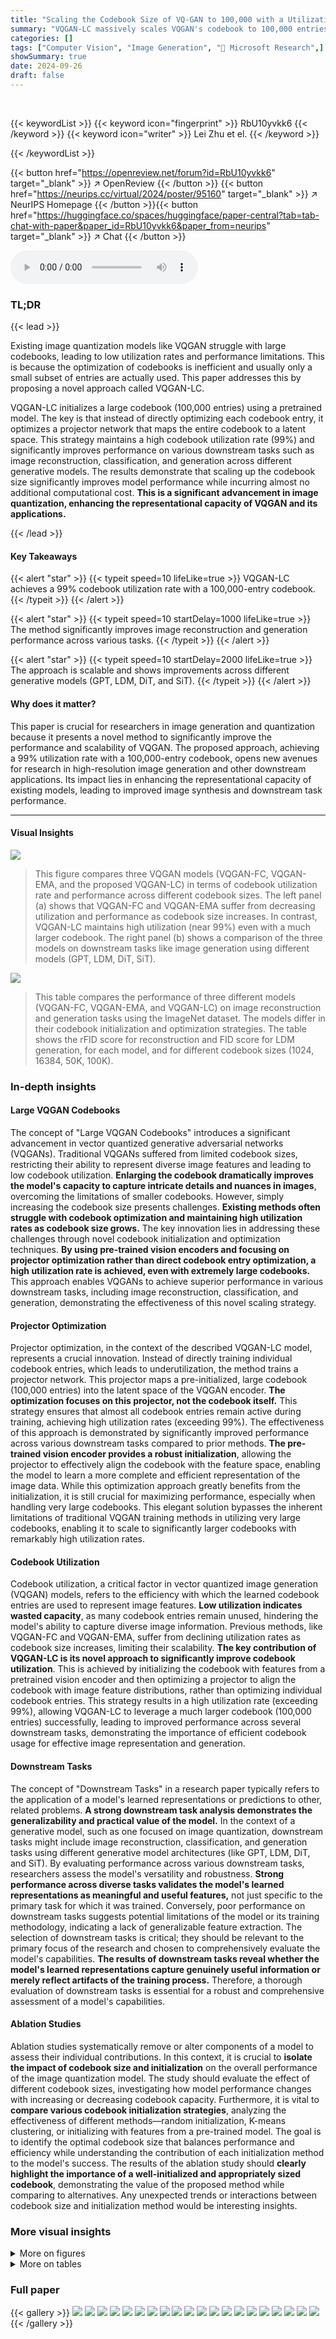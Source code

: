 ```yaml
---
title: "Scaling the Codebook Size of VQ-GAN to 100,000 with a Utilization Rate of 99%"
summary: "VQGAN-LC massively scales VQGAN's codebook to 100,000 entries while maintaining a 99% utilization rate, significantly boosting image generation and downstream task performance."
categories: []
tags: ["Computer Vision", "Image Generation", "🏢 Microsoft Research",]
showSummary: true
date: 2024-09-26
draft: false
---
```


<br>

{{< keywordList >}}
{{< keyword icon="fingerprint" >}} RbU10yvkk6 {{< /keyword >}}
{{< keyword icon="writer" >}} Lei Zhu et el. {{< /keyword >}}
 
{{< /keywordList >}}

{{< button href="https://openreview.net/forum?id=RbU10yvkk6" target="_blank" >}}
↗ OpenReview
{{< /button >}}
{{< button href="https://neurips.cc/virtual/2024/poster/95160" target="_blank" >}}
↗ NeurIPS Homepage
{{< /button >}}{{< button href="https://huggingface.co/spaces/huggingface/paper-central?tab=tab-chat-with-paper&paper_id=RbU10yvkk6&paper_from=neurips" target="_blank" >}}
↗ Chat
{{< /button >}}



<audio controls>
    <source src="https://ai-paper-reviewer.com/RbU10yvkk6/podcast.wav" type="audio/wav">
    Your browser does not support the audio element.
</audio>


### TL;DR


{{< lead >}}

Existing image quantization models like VQGAN struggle with large codebooks, leading to low utilization rates and performance limitations.  This is because the optimization of codebooks is inefficient and usually only a small subset of entries are actually used.  This paper addresses this by proposing a novel approach called VQGAN-LC.



VQGAN-LC initializes a large codebook (100,000 entries) using a pretrained model. The key is that instead of directly optimizing each codebook entry, it optimizes a projector network that maps the entire codebook to a latent space. This strategy maintains a high codebook utilization rate (99%) and significantly improves performance on various downstream tasks such as image reconstruction, classification, and generation across different generative models. The results demonstrate that scaling up the codebook size significantly improves model performance while incurring almost no additional computational cost.  **This is a significant advancement in image quantization, enhancing the representational capacity of VQGAN and its applications.**

{{< /lead >}}


#### Key Takeaways

{{< alert "star" >}}
{{< typeit speed=10 lifeLike=true >}} VQGAN-LC achieves a 99% codebook utilization rate with a 100,000-entry codebook. {{< /typeit >}}
{{< /alert >}}

{{< alert "star" >}}
{{< typeit speed=10 startDelay=1000 lifeLike=true >}} The method significantly improves image reconstruction and generation performance across various tasks. {{< /typeit >}}
{{< /alert >}}

{{< alert "star" >}}
{{< typeit speed=10 startDelay=2000 lifeLike=true >}} The approach is scalable and shows improvements across different generative models (GPT, LDM, DiT, and SiT). {{< /typeit >}}
{{< /alert >}}

#### Why does it matter?
This paper is crucial for researchers in image generation and quantization because it presents a novel method to significantly improve the performance and scalability of VQGAN. The proposed approach, achieving a 99% utilization rate with a 100,000-entry codebook, opens new avenues for research in high-resolution image generation and other downstream applications. Its impact lies in enhancing the representational capacity of existing models, leading to improved image synthesis and downstream task performance.

------
#### Visual Insights



![](https://ai-paper-reviewer.com/RbU10yvkk6/figures_0_1.jpg)

> This figure compares three VQGAN models (VQGAN-FC, VQGAN-EMA, and the proposed VQGAN-LC) in terms of codebook utilization rate and performance across different codebook sizes.  The left panel (a) shows that VQGAN-FC and VQGAN-EMA suffer from decreasing utilization and performance as codebook size increases. In contrast, VQGAN-LC maintains high utilization (near 99%) even with a much larger codebook. The right panel (b) shows a comparison of the three models on downstream tasks like image generation using different models (GPT, LDM, DiT, SiT).





![](https://ai-paper-reviewer.com/RbU10yvkk6/tables_1_1.jpg)

> This table compares the performance of three different models (VQGAN-FC, VQGAN-EMA, and VQGAN-LC) on image reconstruction and generation tasks using the ImageNet dataset.  The models differ in their codebook initialization and optimization strategies. The table shows the rFID score for reconstruction and FID score for LDM generation, for each model, and for different codebook sizes (1024, 16384, 50K, 100K).





### In-depth insights


#### Large VQGAN Codebooks
The concept of "Large VQGAN Codebooks" introduces a significant advancement in vector quantized generative adversarial networks (VQGANs).  Traditional VQGANs suffered from limited codebook sizes, restricting their ability to represent diverse image features and leading to low codebook utilization.  **Enlarging the codebook dramatically improves the model's capacity to capture intricate details and nuances in images**, overcoming the limitations of smaller codebooks.  However, simply increasing the codebook size presents challenges.  **Existing methods often struggle with codebook optimization and maintaining high utilization rates as codebook size grows.**  The key innovation lies in addressing these challenges through novel codebook initialization and optimization techniques. **By using pre-trained vision encoders and focusing on projector optimization rather than direct codebook entry optimization, a high utilization rate is achieved, even with extremely large codebooks.**  This approach enables VQGANs to achieve superior performance in various downstream tasks, including image reconstruction, classification, and generation, demonstrating the effectiveness of this novel scaling strategy.

#### Projector Optimization
Projector optimization, in the context of the described VQGAN-LC model, represents a crucial innovation.  Instead of directly training individual codebook entries, which leads to underutilization, the method trains a projector network. This projector maps a pre-initialized, large codebook (100,000 entries) into the latent space of the VQGAN encoder.  **The optimization focuses on this projector, not the codebook itself.** This strategy ensures that almost all codebook entries remain active during training, achieving high utilization rates (exceeding 99%).  The effectiveness of this approach is demonstrated by significantly improved performance across various downstream tasks compared to prior methods.  **The pre-trained vision encoder provides a robust initialization**, allowing the projector to effectively align the codebook with the feature space, enabling the model to learn a more complete and efficient representation of the image data.  While this optimization approach greatly benefits from the initialization, it is still crucial for maximizing performance, especially when handling very large codebooks.  This elegant solution bypasses the inherent limitations of traditional VQGAN training methods in utilizing very large codebooks, enabling it to scale to significantly larger codebooks with remarkably high utilization rates.

#### Codebook Utilization
Codebook utilization, a critical factor in vector quantized image generation (VQGAN) models, refers to the efficiency with which the learned codebook entries are used to represent image features.  **Low utilization indicates wasted capacity**, as many codebook entries remain unused, hindering the model's ability to capture diverse image information.  Previous methods, like VQGAN-FC and VQGAN-EMA, suffer from declining utilization rates as codebook size increases, limiting their scalability.  **The key contribution of VQGAN-LC is its novel approach to significantly improve codebook utilization**.  This is achieved by initializing the codebook with features from a pretrained vision encoder and then optimizing a projector to align the codebook with image feature distributions, rather than optimizing individual codebook entries.  This strategy results in a high utilization rate (exceeding 99%), allowing VQGAN-LC to leverage a much larger codebook (100,000 entries) successfully, leading to improved performance across several downstream tasks, demonstrating the importance of efficient codebook usage for effective image representation and generation.

#### Downstream Tasks
The concept of "Downstream Tasks" in a research paper typically refers to the application of a model's learned representations or predictions to other, related problems.  **A strong downstream task analysis demonstrates the generalizability and practical value of the model.**  In the context of a generative model, such as one focused on image quantization, downstream tasks might include image reconstruction, classification, and generation tasks using different generative model architectures (like GPT, LDM, DiT, and SiT).  By evaluating performance across various downstream tasks, researchers assess the model's versatility and robustness. **Strong performance across diverse tasks validates the model's learned representations as meaningful and useful features,** not just specific to the primary task for which it was trained.  Conversely, poor performance on downstream tasks suggests potential limitations of the model or its training methodology, indicating a lack of generalizable feature extraction. The selection of downstream tasks is critical; they should be relevant to the primary focus of the research and chosen to comprehensively evaluate the model's capabilities.  **The results of downstream tasks reveal whether the model's learned representations capture genuinely useful information or merely reflect artifacts of the training process.** Therefore, a thorough evaluation of downstream tasks is essential for a robust and comprehensive assessment of a model's capabilities.

#### Ablation Studies
Ablation studies systematically remove or alter components of a model to assess their individual contributions.  In this context, it is crucial to **isolate the impact of codebook size and initialization** on the overall performance of the image quantization model.  The study should evaluate the effect of different codebook sizes, investigating how model performance changes with increasing or decreasing codebook capacity.  Furthermore, it is vital to **compare various codebook initialization strategies**, analyzing the effectiveness of different methods—random initialization, K-means clustering, or initializing with features from a pre-trained model.  The goal is to identify the optimal codebook size that balances performance and efficiency while understanding the contribution of each initialization method to the model's success. The results of the ablation study should **clearly highlight the importance of a well-initialized and appropriately sized codebook**, demonstrating the value of the proposed method while comparing to alternatives.  Any unexpected trends or interactions between codebook size and initialization method would be interesting insights.


### More visual insights

<details>
<summary>More on figures
</summary>


![](https://ai-paper-reviewer.com/RbU10yvkk6/figures_0_2.jpg)

> This figure compares three different versions of VQGAN (VQGAN-FC, VQGAN-EMA, and VQGAN-LC) in terms of their codebook utilization rate and performance on various downstream tasks.  Panel (a) shows how codebook utilization decreases as the size increases for VQGAN-FC and VQGAN-EMA, whereas VQGAN-LC maintains a high utilization rate. Panel (b) presents a radar chart that compares the performance of the three VQGAN methods on image reconstruction and generation using different generative models (GPT, LDM, DiT, and SiT).


![](https://ai-paper-reviewer.com/RbU10yvkk6/figures_3_1.jpg)

> This figure illustrates the architectures of VQGAN, VQGAN-FC, VQGAN-EMA, and the proposed VQGAN-LC.  It shows how each model handles codebook optimization, highlighting the differences in their initialization and training methods.  (a) depicts the basic VQGAN structure. (b) and (c) show how VQGAN-FC and VQGAN-EMA update the codebook, respectively. (d) details the novel approach used in VQGAN-LC, which initializes the codebook with pre-trained features and then trains a projector to align the codebook with the encoder's output.


![](https://ai-paper-reviewer.com/RbU10yvkk6/figures_4_1.jpg)

> This figure shows the codebook utilization rate over training epochs for three different VQGAN variants: VQGAN-LC, VQGAN-EMA, and VQGAN-FC.  The left panel plots the utilization rate over time, demonstrating that VQGAN-LC maintains a near-perfect utilization rate (close to 100%) throughout training, unlike the other two methods, which show a significant decrease in utilization rate as training progresses. The right panel is a heatmap visualizing the average utilization frequency of each codebook entry across all training epochs, providing a visual representation of the codebook usage patterns. VQGAN-LC's heatmap shows a much more uniform distribution of color, indicating that a large fraction of its codebook is used consistently, while the other models show a higher concentration of dark pixels, suggesting many entries remain largely unused.


![](https://ai-paper-reviewer.com/RbU10yvkk6/figures_14_1.jpg)

> This figure visualizes the distribution of active (green) and inactive (blue) codebook entries for three different models: VQGAN-FC, VQGAN-EMA, and the proposed VQGAN-LC.  The visualization uses t-SNE to reduce the dimensionality of the codebook entries for easier plotting.  It shows how the proportion of inactive codebook entries increases as the codebook size grows for VQGAN-FC and VQGAN-EMA, while VQGAN-LC maintains a high utilization rate even with a large codebook size. The varying shades of blue and green represent the frequency of usage for each code. Darker shades indicate higher usage frequencies.


![](https://ai-paper-reviewer.com/RbU10yvkk6/figures_15_1.jpg)

> This figure shows the codebook utilization rate over training epochs for three different VQGAN variants: VQGAN-LC, VQGAN-EMA, and VQGAN-FC.  The left panel displays the overall utilization rate for each epoch, highlighting how VQGAN-LC maintains a near-perfect utilization rate (close to 99%), whereas VQGAN-EMA and VQGAN-FC show significantly lower and decreasing utilization rates as the training progresses. The right panel provides a detailed visualization of the average utilization frequency of each codebook entry across all epochs, showing the distribution of usage for each entry, with VQGAN-LC demonstrating significantly more uniform utilization.


![](https://ai-paper-reviewer.com/RbU10yvkk6/figures_15_2.jpg)

> This figure visualizes the active (green) and inactive (blue) codebook entries for three different models: VQGAN-FC, VQGAN-EMA, and the proposed VQGAN-LC.  It uses t-SNE to reduce the dimensionality of the codebook for visualization.  The visualization shows how the number of inactive codes increases with codebook size in VQGAN-FC and VQGAN-EMA, while VQGAN-LC maintains a high utilization rate, even with a significantly larger codebook.


![](https://ai-paper-reviewer.com/RbU10yvkk6/figures_16_1.jpg)

> This figure visualizes the active and inactive codebook entries for three different models: VQGAN-FC, VQGAN-EMA, and the proposed VQGAN-LC.  It uses t-SNE to reduce the dimensionality of the codebook embeddings and project them into a 2D space for visualization. Active codes (frequently used during training) are shown in green, while inactive codes (rarely or never used) are shown in blue. The visualization helps demonstrate how the codebook utilization rate differs across the models and shows that VQGAN-LC uses nearly all of its codebook entries, while VQGAN-FC and VQGAN-EMA have many unused entries, particularly as the codebook size increases.


![](https://ai-paper-reviewer.com/RbU10yvkk6/figures_16_2.jpg)

> This figure shows sample images generated by the VQGAN-LC model using the Latent Diffusion Model (LDM) for three different categories from the ImageNet dataset.  The model uses a codebook of size 100,000 and a classifier-free guidance scaling factor of 1.4. Each category is represented by a 4x4 grid of generated images demonstrating the diversity achievable by the model within a given category.


![](https://ai-paper-reviewer.com/RbU10yvkk6/figures_16_3.jpg)

> This figure shows the qualitative results of class-conditional image generation using the proposed VQGAN-LC model with the DiT architecture on the ImageNet dataset.  The model used 256 tokens (arranged in a 16x16 grid) to generate images.  The figure showcases several example image categories, each with several generated images, providing a visual demonstration of the model's capabilities.  Classifier-free guidance with a scale of 8.0 was used during generation.  The category name and corresponding ID are provided for each example category.


![](https://ai-paper-reviewer.com/RbU10yvkk6/figures_17_1.jpg)

> This figure visualizes the distribution of active (green) and inactive (blue) codebook entries for three different VQGAN models using t-SNE.  It demonstrates how the proportion of inactive codes increases with larger codebook sizes in VQGAN-FC and VQGAN-EMA, while VQGAN-LC maintains a high utilization rate even with a large codebook.


![](https://ai-paper-reviewer.com/RbU10yvkk6/figures_17_2.jpg)

> This figure compares three versions of VQGAN (VQGAN-FC, VQGAN-EMA, and the proposed VQGAN-LC) in terms of codebook utilization and performance across various image generation tasks.  Panel (a) shows the relationship between codebook size and utilization rate, demonstrating that VQGAN-LC achieves a significantly higher utilization rate (up to 99%) than the other methods, even with a much larger codebook. Panel (b) shows the performance of these models on various downstream tasks, suggesting that VQGAN-LC achieves superior performance.


![](https://ai-paper-reviewer.com/RbU10yvkk6/figures_17_3.jpg)

> This figure visualizes the active (green) and inactive (blue) codebook entries for three different VQGAN models (VQGAN-FC, VQGAN-EMA, and VQGAN-LC) using t-SNE for dimensionality reduction.  The visualization shows how the number of inactive codes increases as the codebook size grows in VQGAN-FC and VQGAN-EMA, highlighting the improved codebook utilization of VQGAN-LC.


</details>




<details>
<summary>More on tables
</summary>


![](https://ai-paper-reviewer.com/RbU10yvkk6/tables_6_1.jpg)
> This table presents a comparison of various image quantization models on the ImageNet-1K dataset, focusing on their reconstruction performance.  It shows the reconstruction error (rFID), perceptual similarity (LPIPS), peak signal-to-noise ratio (PSNR), and structural similarity index (SSIM) for different models with varying codebook sizes and numbers of tokens used to represent each image. The table highlights the improved performance of VQGAN-LC (the proposed model) in terms of lower reconstruction error and higher perceptual similarity, especially with larger codebooks.

![](https://ai-paper-reviewer.com/RbU10yvkk6/tables_7_1.jpg)
> This table presents the reconstruction performance results on the FFHQ dataset.  It compares several methods (RQVAE, VQWAE, MQVAE, VQGAN, VQGAN-FC, VQGAN-EMA, and VQGAN-LC) across different metrics: # Tokens (number of tokens used to represent an image), Codebook Size, Utilization (percentage of codebook entries utilized), rFID (reconstruction quality), LPIPS (perceptual similarity), PSNR (peak signal-to-noise ratio), and SSIM (structural similarity index).  The table highlights the performance improvement achieved by VQGAN-LC, demonstrating its ability to efficiently utilize a large codebook.

![](https://ai-paper-reviewer.com/RbU10yvkk6/tables_7_2.jpg)
> This table presents the FID scores achieved by various image generation models when integrated with different image quantization models on the ImageNet-1K dataset.  It compares the FID scores of several methods, including different variants of VQGAN (VQGAN-FC, VQGAN-EMA, and VQGAN-LC), with different image generation models (GPT, SiT-XL, DiT-XL, and LDM). The table highlights the impact of using VQGAN-LC with a large codebook size (100,000) on the FID scores, demonstrating improved performance across various generation models.  The number of tokens (# Tokens) and codebook size used by each method is also provided, along with the codebook utilization rate for the VQGAN variants.

![](https://ai-paper-reviewer.com/RbU10yvkk6/tables_8_1.jpg)
> This table presents the FID scores for unconditional image generation on the FFHQ dataset using different image quantization models integrated with various generative models like GPT, LDM.  It shows the performance of VQGAN-FC, VQGAN-EMA and VQGAN-LC (the proposed method) with different codebook sizes and utilization rates. The FID scores indicate the quality of generated images, with lower scores indicating better quality.

![](https://ai-paper-reviewer.com/RbU10yvkk6/tables_8_2.jpg)
> This table presents the ablation study results on ImageNet, comparing different codebook initialization strategies (Random Initialization, Random Selection, K-Means Clustering) using various vision models (ViT-L, ResNet-50, ViT-B).  It shows the utilization rate, rFID, LPIPS, PSNR, and SSIM metrics for each strategy.  The goal is to determine the best codebook initialization method for optimal performance.

![](https://ai-paper-reviewer.com/RbU10yvkk6/tables_9_1.jpg)
> This table presents the ablation study results on the ImageNet dataset by varying the codebook size from 1,000 to 200,000. The results show minimal improvements beyond a codebook size of 100,000.  Key metrics such as rFID, LPIPS, PSNR, and SSIM are reported for each codebook size to evaluate reconstruction quality.  The utilization rate remains consistently high, exceeding 99% across all sizes.

![](https://ai-paper-reviewer.com/RbU10yvkk6/tables_9_2.jpg)
> This table shows the computational cost (measured in MACs - multiply-accumulate operations) and model size (in parameters) for the VQGAN-LC model with two different codebook sizes: 16,384 and 100,000.  It highlights that increasing the codebook size from 16,384 to 100,000 has a negligible impact on computational cost and model size, demonstrating the efficiency of the proposed method.

![](https://ai-paper-reviewer.com/RbU10yvkk6/tables_9_3.jpg)
> This table presents the reconstruction performance results for the FFHQ dataset, focusing on metrics such as rFID, LPIPS, PSNR, and SSIM. It compares the performance of different models: RQVAE, VQWAE, MQVAE, VQGAN, VQGAN-FC, VQGAN-EMA, and VQGAN-LC (the proposed model). The table shows the number of tokens, codebook size, utilization rate, and the reconstruction performance in terms of these metrics.

![](https://ai-paper-reviewer.com/RbU10yvkk6/tables_13_1.jpg)
> This table presents an ablation study on ImageNet, comparing the reconstruction performance (measured by rFID, LPIPS, PSNR, and SSIM) under different codebook initialization strategies.  It shows the results when the codebook is static (not updated during training), when a projector is used to map the codebook to a latent space, and when both are implemented.  The results highlight the significant improvement in reconstruction quality when a projector is used with a static codebook, indicating the effectiveness of the proposed method.

![](https://ai-paper-reviewer.com/RbU10yvkk6/tables_13_2.jpg)
> This table presents the results of an ablation study conducted to evaluate the impact of varying the dimension of the projected codebook (D') in the proposed VQGAN-LC model.  The study was performed on the ImageNet dataset. The table shows the codebook utilization rate, reconstruction error (rFID), perceptual loss (LPIPS), peak signal-to-noise ratio (PSNR), and structural similarity index (SSIM) for different values of D', ranging from 8 to 512.  The results indicate that the model's performance remains relatively stable across a wide range of D' values, consistently maintaining a high codebook utilization rate.

</details>




### Full paper

{{< gallery >}}
<img src="https://ai-paper-reviewer.com/RbU10yvkk6/1.png" class="grid-w50 md:grid-w33 xl:grid-w25" />
<img src="https://ai-paper-reviewer.com/RbU10yvkk6/2.png" class="grid-w50 md:grid-w33 xl:grid-w25" />
<img src="https://ai-paper-reviewer.com/RbU10yvkk6/3.png" class="grid-w50 md:grid-w33 xl:grid-w25" />
<img src="https://ai-paper-reviewer.com/RbU10yvkk6/4.png" class="grid-w50 md:grid-w33 xl:grid-w25" />
<img src="https://ai-paper-reviewer.com/RbU10yvkk6/5.png" class="grid-w50 md:grid-w33 xl:grid-w25" />
<img src="https://ai-paper-reviewer.com/RbU10yvkk6/6.png" class="grid-w50 md:grid-w33 xl:grid-w25" />
<img src="https://ai-paper-reviewer.com/RbU10yvkk6/7.png" class="grid-w50 md:grid-w33 xl:grid-w25" />
<img src="https://ai-paper-reviewer.com/RbU10yvkk6/8.png" class="grid-w50 md:grid-w33 xl:grid-w25" />
<img src="https://ai-paper-reviewer.com/RbU10yvkk6/9.png" class="grid-w50 md:grid-w33 xl:grid-w25" />
<img src="https://ai-paper-reviewer.com/RbU10yvkk6/10.png" class="grid-w50 md:grid-w33 xl:grid-w25" />
<img src="https://ai-paper-reviewer.com/RbU10yvkk6/11.png" class="grid-w50 md:grid-w33 xl:grid-w25" />
<img src="https://ai-paper-reviewer.com/RbU10yvkk6/12.png" class="grid-w50 md:grid-w33 xl:grid-w25" />
<img src="https://ai-paper-reviewer.com/RbU10yvkk6/13.png" class="grid-w50 md:grid-w33 xl:grid-w25" />
<img src="https://ai-paper-reviewer.com/RbU10yvkk6/14.png" class="grid-w50 md:grid-w33 xl:grid-w25" />
<img src="https://ai-paper-reviewer.com/RbU10yvkk6/15.png" class="grid-w50 md:grid-w33 xl:grid-w25" />
<img src="https://ai-paper-reviewer.com/RbU10yvkk6/16.png" class="grid-w50 md:grid-w33 xl:grid-w25" />
<img src="https://ai-paper-reviewer.com/RbU10yvkk6/17.png" class="grid-w50 md:grid-w33 xl:grid-w25" />
<img src="https://ai-paper-reviewer.com/RbU10yvkk6/18.png" class="grid-w50 md:grid-w33 xl:grid-w25" />
<img src="https://ai-paper-reviewer.com/RbU10yvkk6/19.png" class="grid-w50 md:grid-w33 xl:grid-w25" />
<img src="https://ai-paper-reviewer.com/RbU10yvkk6/20.png" class="grid-w50 md:grid-w33 xl:grid-w25" />
{{< /gallery >}}